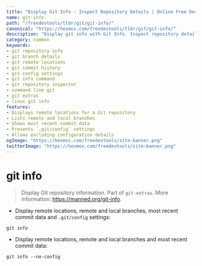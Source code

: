 ```yaml
---
title: "Display Git Info - Inspect Repository Details | Online Free DevTools by Hexmos"
name: git-info
path: "/freedevtools/tldr/git/git-info/"
canonical: "https://hexmos.com/freedevtools/tldr/git/git-info/"
description: "Display git info with Git Info. Inspect repository details and configurations easily, including branches, remotes, and commit history. Free online tool, no registration required."
category: common
keywords:
- git repository info
- git branch details
- git remote locations
- git commit history
- git config settings
- git info command
- git repository inspector
- command line git
- git extras
- linux git info
features:
- Displays remote locations for a Git repository
- Lists remote and local branches
- Shows most recent commit data
- Presents `.git/config` settings
- Allows excluding configuration details
ogImage: "https://hexmos.com/freedevtools/site-banner.png"
twitterImage: "https://hexmos.com/freedevtools/site-banner.png"
---
```


# git info

> Display Git repository information.
> Part of `git-extras`.
> More information: <https://manned.org/git-info>.

- Display remote locations, remote and local branches, most recent commit data and `.git/config` settings:

`git info`

- Display remote locations, remote and local branches and most recent commit data:

`git info --no-config`
